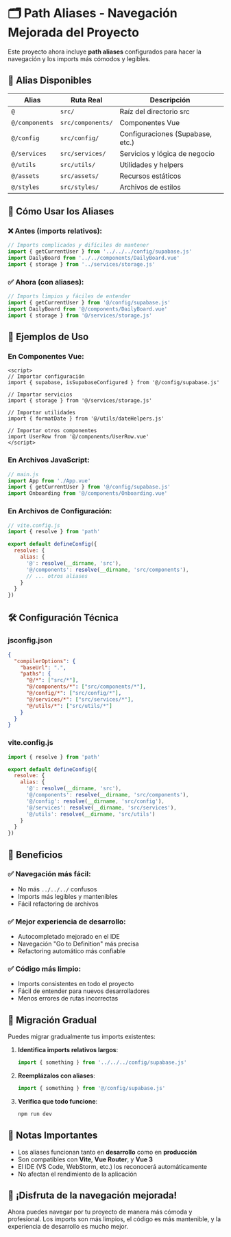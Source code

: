 # 🗂️ Path Aliases - Navegación Mejorada del Proyecto

Este proyecto ahora incluye **path aliases** configurados para hacer la navegación y los imports más cómodos y legibles.

## 📁 Alias Disponibles

| Alias | Ruta Real | Descripción |
|-------|-----------|-------------|
| `@` | `src/` | Raíz del directorio src |
| `@/components` | `src/components/` | Componentes Vue |
| `@/config` | `src/config/` | Configuraciones (Supabase, etc.) |
| `@/services` | `src/services/` | Servicios y lógica de negocio |
| `@/utils` | `src/utils/` | Utilidades y helpers |
| `@/assets` | `src/assets/` | Recursos estáticos |
| `@/styles` | `src/styles/` | Archivos de estilos |

## 🚀 Cómo Usar los Aliases

### ❌ Antes (imports relativos):
```javascript
// Imports complicados y difíciles de mantener
import { getCurrentUser } from '../../../config/supabase.js'
import DailyBoard from '../../components/DailyBoard.vue'
import { storage } from '../services/storage.js'
```

### ✅ Ahora (con aliases):
```javascript
// Imports limpios y fáciles de entender
import { getCurrentUser } from '@/config/supabase.js'
import DailyBoard from '@/components/DailyBoard.vue'
import { storage } from '@/services/storage.js'
```

## 📝 Ejemplos de Uso

### En Componentes Vue:
```vue
<script>
// Importar configuración
import { supabase, isSupabaseConfigured } from '@/config/supabase.js'

// Importar servicios
import { storage } from '@/services/storage.js'

// Importar utilidades
import { formatDate } from '@/utils/dateHelpers.js'

// Importar otros componentes
import UserRow from '@/components/UserRow.vue'
</script>
```

### En Archivos JavaScript:
```javascript
// main.js
import App from './App.vue'
import { getCurrentUser } from '@/config/supabase.js'
import Onboarding from '@/components/Onboarding.vue'
```

### En Archivos de Configuración:
```javascript
// vite.config.js
import { resolve } from 'path'

export default defineConfig({
  resolve: {
    alias: {
      '@': resolve(__dirname, 'src'),
      '@/components': resolve(__dirname, 'src/components'),
      // ... otros aliases
    }
  }
})
```

## 🛠️ Configuración Técnica

### jsconfig.json
```json
{
  "compilerOptions": {
    "baseUrl": ".",
    "paths": {
      "@/*": ["src/*"],
      "@/components/*": ["src/components/*"],
      "@/config/*": ["src/config/*"],
      "@/services/*": ["src/services/*"],
      "@/utils/*": ["src/utils/*"]
    }
  }
}
```

### vite.config.js
```javascript
import { resolve } from 'path'

export default defineConfig({
  resolve: {
    alias: {
      '@': resolve(__dirname, 'src'),
      '@/components': resolve(__dirname, 'src/components'),
      '@/config': resolve(__dirname, 'src/config'),
      '@/services': resolve(__dirname, 'src/services'),
      '@/utils': resolve(__dirname, 'src/utils')
    }
  }
})
```

## 🎯 Beneficios

### ✅ **Navegación más fácil**:
- No más `../../../` confusos
- Imports más legibles y mantenibles
- Fácil refactoring de archivos

### ✅ **Mejor experiencia de desarrollo**:
- Autocompletado mejorado en el IDE
- Navegación "Go to Definition" más precisa
- Refactoring automático más confiable

### ✅ **Código más limpio**:
- Imports consistentes en todo el proyecto
- Fácil de entender para nuevos desarrolladores
- Menos errores de rutas incorrectas

## 🔧 Migración Gradual

Puedes migrar gradualmente tus imports existentes:

1. **Identifica imports relativos largos**:
   ```javascript
   import { something } from '../../../config/supabase.js'
   ```

2. **Reemplázalos con aliases**:
   ```javascript
   import { something } from '@/config/supabase.js'
   ```

3. **Verifica que todo funcione**:
   ```bash
   npm run dev
   ```

## 🚨 Notas Importantes

- Los aliases funcionan tanto en **desarrollo** como en **producción**
- Son compatibles con **Vite**, **Vue Router**, y **Vue 3**
- El IDE (VS Code, WebStorm, etc.) los reconocerá automáticamente
- No afectan el rendimiento de la aplicación

## 🎉 ¡Disfruta de la navegación mejorada!

Ahora puedes navegar por tu proyecto de manera más cómoda y profesional. Los imports son más limpios, el código es más mantenible, y la experiencia de desarrollo es mucho mejor.

